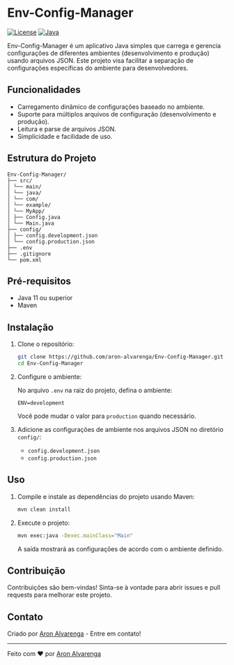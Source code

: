 # Env-Config-Manager

[![License](https://img.shields.io/badge/license-MIT-blue.svg)](LICENSE)
[![Java](https://img.shields.io/badge/Java-11%2B-blue.svg)](https://www.oracle.com/java/technologies/javase/jdk11-archive-downloads.html)

Env-Config-Manager é um aplicativo Java simples que carrega e gerencia configurações de diferentes ambientes (desenvolvimento e produção) usando arquivos JSON. Este projeto visa facilitar a separação de configurações específicas do ambiente para desenvolvedores.

## Funcionalidades

- Carregamento dinâmico de configurações baseado no ambiente.
- Suporte para múltiplos arquivos de configuração (desenvolvimento e produção).
- Leitura e parse de arquivos JSON.
- Simplicidade e facilidade de uso.

## Estrutura do Projeto
```
Env-Config-Manager/
├── src/
│ └── main/
│ └── java/
│ └── com/
│ └── example/
│ └── MyApp/
│ ├── Config.java
│ └── Main.java
├── config/
│ ├── config.development.json
│ └── config.production.json
├── .env
├── .gitignore
└── pom.xml
```

## Pré-requisitos

- Java 11 ou superior
- Maven

## Instalação

1. Clone o repositório:

    ```sh
    git clone https://github.com/aron-alvarenga/Env-Config-Manager.git
    cd Env-Config-Manager
    ```

2. Configure o ambiente:

    No arquivo `.env` na raiz do projeto, defina o ambiente:

    ```env
    ENV=development
    ```

    Você pode mudar o valor para `production` quando necessário.

3. Adicione as configurações de ambiente nos arquivos JSON no diretório `config/`:

    - `config.development.json`
    - `config.production.json`

## Uso

1. Compile e instale as dependências do projeto usando Maven:

    ```sh
    mvn clean install
    ```

2. Execute o projeto:

    ```sh
    mvn exec:java -Dexec.mainClass="Main"
    ```

    A saída mostrará as configurações de acordo com o ambiente definido.

## Contribuição

Contribuições são bem-vindas! Sinta-se à vontade para abrir issues e pull requests para melhorar este projeto.

## Contato

Criado por [Aron Alvarenga](https://www.linkedin.com/in/aron-alvarenga/) - Entre em contato!

---

Feito com ❤️ por [Aron Alvarenga](https://github.com/aron-alvarenga)

